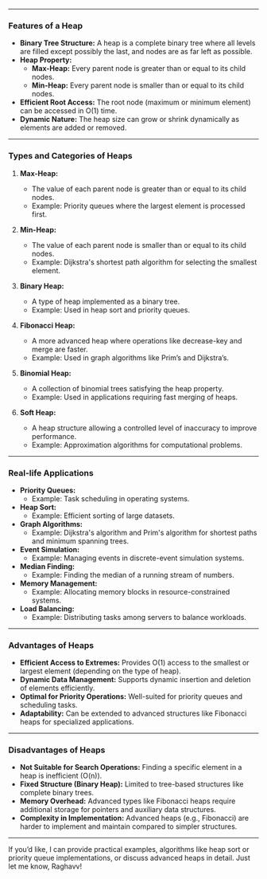 
---

### **Features of a Heap**
- **Binary Tree Structure:** A heap is a complete binary tree where all levels are filled except possibly the last, and nodes are as far left as possible.
- **Heap Property:**
  - **Max-Heap:** Every parent node is greater than or equal to its child nodes.
  - **Min-Heap:** Every parent node is smaller than or equal to its child nodes.
- **Efficient Root Access:** The root node (maximum or minimum element) can be accessed in O(1) time.
- **Dynamic Nature:** The heap size can grow or shrink dynamically as elements are added or removed.

---

### **Types and Categories of Heaps**
1. **Max-Heap:**
   - The value of each parent node is greater than or equal to its child nodes.
   - Example: Priority queues where the largest element is processed first.

2. **Min-Heap:**
   - The value of each parent node is smaller than or equal to its child nodes.
   - Example: Dijkstra's shortest path algorithm for selecting the smallest element.

3. **Binary Heap:**
   - A type of heap implemented as a binary tree.
   - Example: Used in heap sort and priority queues.

4. **Fibonacci Heap:**
   - A more advanced heap where operations like decrease-key and merge are faster.
   - Example: Used in graph algorithms like Prim’s and Dijkstra’s.

5. **Binomial Heap:**
   - A collection of binomial trees satisfying the heap property.
   - Example: Used in applications requiring fast merging of heaps.

6. **Soft Heap:**
   - A heap structure allowing a controlled level of inaccuracy to improve performance.
   - Example: Approximation algorithms for computational problems.

---

### **Real-life Applications**
- **Priority Queues:**
  - Example: Task scheduling in operating systems.
- **Heap Sort:**
  - Example: Efficient sorting of large datasets.
- **Graph Algorithms:**
  - Example: Dijkstra's algorithm and Prim's algorithm for shortest paths and minimum spanning trees.
- **Event Simulation:**
  - Example: Managing events in discrete-event simulation systems.
- **Median Finding:**
  - Example: Finding the median of a running stream of numbers.
- **Memory Management:**
  - Example: Allocating memory blocks in resource-constrained systems.
- **Load Balancing:**
  - Example: Distributing tasks among servers to balance workloads.

---

### **Advantages of Heaps**
- **Efficient Access to Extremes:** Provides O(1) access to the smallest or largest element (depending on the type of heap).
- **Dynamic Data Management:** Supports dynamic insertion and deletion of elements efficiently.
- **Optimal for Priority Operations:** Well-suited for priority queues and scheduling tasks.
- **Adaptability:** Can be extended to advanced structures like Fibonacci heaps for specialized applications.

---

### **Disadvantages of Heaps**
- **Not Suitable for Search Operations:** Finding a specific element in a heap is inefficient (O(n)).
- **Fixed Structure (Binary Heap):** Limited to tree-based structures like complete binary trees.
- **Memory Overhead:** Advanced types like Fibonacci heaps require additional storage for pointers and auxiliary data structures.
- **Complexity in Implementation:** Advanced heaps (e.g., Fibonacci) are harder to implement and maintain compared to simpler structures.

---

If you’d like, I can provide practical examples, algorithms like heap sort or priority queue implementations, or discuss advanced heaps in detail. Just let me know, Raghavv!

